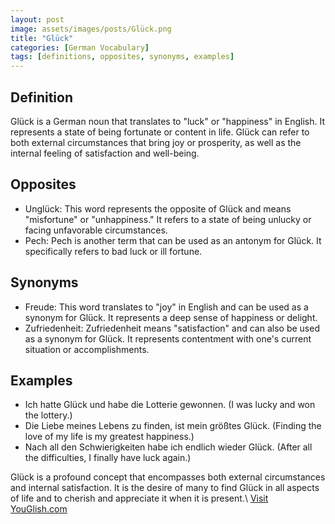 ```yaml
---
layout: post
image: assets/images/posts/Glück.png
title: "Glück"
categories: [German Vocabulary]
tags: [definitions, opposites, synonyms, examples]
---
```


## Definition

Glück is a German noun that translates to "luck" or "happiness" in English. It represents a state of being fortunate or content in life. Glück can refer to both external circumstances that bring joy or prosperity, as well as the internal feeling of satisfaction and well-being.

## Opposites

- Unglück: This word represents the opposite of Glück and means "misfortune" or "unhappiness." It refers to a state of being unlucky or facing unfavorable circumstances.
- Pech: Pech is another term that can be used as an antonym for Glück. It specifically refers to bad luck or ill fortune.

## Synonyms

- Freude: This word translates to "joy" in English and can be used as a synonym for Glück. It represents a deep sense of happiness or delight.
- Zufriedenheit: Zufriedenheit means "satisfaction" and can also be used as a synonym for Glück. It represents contentment with one's current situation or accomplishments.

## Examples

- Ich hatte Glück und habe die Lotterie gewonnen. (I was lucky and won the lottery.)
- Die Liebe meines Lebens zu finden, ist mein größtes Glück. (Finding the love of my life is my greatest happiness.)
- Nach all den Schwierigkeiten habe ich endlich wieder Glück. (After all the difficulties, I finally have luck again.)

Glück is a profound concept that encompasses both external circumstances and internal satisfaction. It is the desire of many to find Glück in all aspects of life and to cherish and appreciate it when it is present.\ <a id="yg-widget-0" class="youglish-widget" data-query="Glück" data-lang="german" data-components="8412" data-auto-start="0" data-bkg-color="theme_light" data-title="How%20to%20pronounce%20Glück%20in%20German"  rel="nofollow" href="https://youglish.com">Visit YouGlish.com</a><script async src="https://youglish.com/public/emb/widget.js" charset="utf-8"></script>